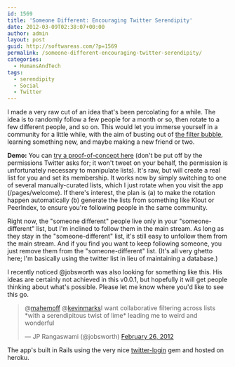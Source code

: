 ```yaml
---
id: 1569
title: 'Someone Different: Encouraging Twitter Serendipity'
date: 2012-03-09T02:38:07+00:00
author: admin
layout: post
guid: http://softwareas.com/?p=1569
permalink: /someone-different-encouraging-twitter-serendipity/
categories:
  - HumansAndTech
tags:
  - serendipity
  - Social
  - Twitter
---
```

I made a very raw cut of an idea that's been percolating for a while. The idea is to randomly follow a few people for a month or so, then rotate to a few different people, and so on. This would let you immerse yourself in a community for a little while, with the aim of busting out of [the filter bubble](http://www.thefilterbubble.com/), learning something new, and maybe making a new friend or two.

<b>Demo:</b> You can <a href='http://severe-sword-7058.herokuapp.com'>try a proof-of-concept here</a> (don't be put off by the permissions Twitter asks for; it won't tweet on your behalf, the permission is unfortunately necessary to manipulate lists). It's raw, but will create a real list for you and set its membership. It works now by simply switching to one of several manually-curated lists, which I just rotate when you visit the app (/pages/welcome). If there's interest, the plan is (a) to make the rotation happen automatically (b) generate the lists from something like Klout or PeerIndex, to ensure you're following people in the same community.

Right now, the "someone different" people live only in your "someone-different" list, but I'm inclined to follow them in the main stream. As long as they stay in the "someone-different" list, it's still easy to unfollow them from the main stream. And if you find you want to keep following someone, you just remove them from the "someone-different" list. (It's all very ghetto here; I'm basically using the twitter list in lieu of maintaining a database.)

I recently noticed @jobsworth was also looking for something like this. His ideas are certainly not achieved in this v0.0.1, but hopefully it will get people thinking about what's possible. Please let me know where you'd like to see this go.

<blockquote class="twitter-tweet" data-in-reply-to="173918851019448322"><p>@<a href="https://twitter.com/mahemoff">mahemoff</a> @<a href="https://twitter.com/kevinmarks">kevinmarks</a>I want collaborative filtering across lists *with a serendipitous twist of lime* leading me to weird and wonderful</p>&mdash; JP Rangaswami (@jobsworth) <a href="https://twitter.com/jobsworth/status/173920027035176960" data-datetime="2012-02-26T23:59:00+00:00">February 26, 2012</a></blockquote>
<script src="//platform.twitter.com/widgets.js" charset="utf-8"></script>

The app's built in Rails using the very nice <a href='https://github.com/mislav/twitter-login'>twitter-login</a> gem and hosted on heroku.